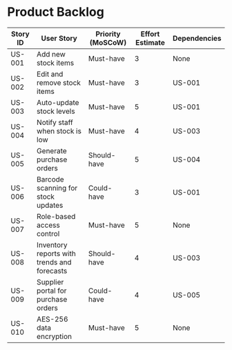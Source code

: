 # Product Backlog

| Story ID | User Story                                  | Priority (MoSCoW) | Effort Estimate | Dependencies |
|----------|--------------------------------------------|-------------------|----------------|--------------|
| US-001   | Add new stock items                         | Must-have         | 3              | None         |
| US-002   | Edit and remove stock items                 | Must-have         | 3              | US-001       |
| US-003   | Auto-update stock levels                    | Must-have         | 5              | US-001       |
| US-004   | Notify staff when stock is low              | Must-have         | 4              | US-003       |
| US-005   | Generate purchase orders                    | Should-have       | 5              | US-004       |
| US-006   | Barcode scanning for stock updates          | Could-have        | 3              | US-001       |
| US-007   | Role-based access control                   | Must-have         | 5              | None         |
| US-008   | Inventory reports with trends and forecasts | Should-have       | 4              | US-003       |
| US-009   | Supplier portal for purchase orders         | Could-have        | 4              | US-005       |
| US-010   | AES-256 data encryption                     | Must-have         | 5              | None         |


